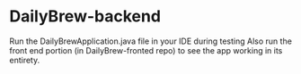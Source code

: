 # DailyBrew-backend
Run the DailyBrewApplication.java file in your IDE during testing
Also run the front end portion (in DailyBrew-fronted repo) to see the app working in its entirety.
